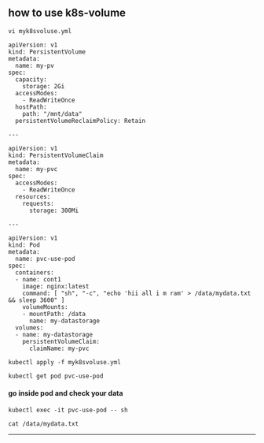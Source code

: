## how to use k8s-volume



`vi myk8svoluse.yml`


```
apiVersion: v1
kind: PersistentVolume
metadata:
  name: my-pv
spec:
  capacity:
    storage: 2Gi
  accessModes:
    - ReadWriteOnce
  hostPath:
    path: "/mnt/data"
  persistentVolumeReclaimPolicy: Retain

---

apiVersion: v1
kind: PersistentVolumeClaim
metadata:
  name: my-pvc
spec:
  accessModes:
    - ReadWriteOnce
  resources:
    requests: 
      storage: 300Mi

---

apiVersion: v1
kind: Pod
metadata:
  name: pvc-use-pod
spec:
  containers:
  - name: cont1
    image: nginx:latest
    command: [ "sh", "-c", "echo 'hii all i m ram' > /data/mydata.txt && sleep 3600" ]
    volumeMounts:
    - mountPath: /data
      name: my-datastorage
  volumes:
  - name: my-datastorage
    persistentVolumeClaim:
      claimName: my-pvc

```


```
kubectl apply -f myk8svoluse.yml
```


```
kubectl get pod pvc-use-pod
```


#### go inside pod and check your data


```
kubectl exec -it pvc-use-pod -- sh
```

```
cat /data/mydata.txt
```




------------------------------------------------------

